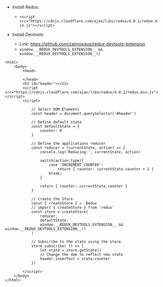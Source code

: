* Install Redux:
  * `<script src="https://cdnjs.cloudflare.com/ajax/libs/redux/4.0.1/redux.min.js"></script>`

* Install Devtools:
    * Link: https://github.com/zalmoxisus/redux-devtools-extension 
    * `window.__REDUX_DEVTOOLS_EXTENSION__ && window.__REDUX_DEVTOOLS_EXTENSION__()`


```
<html>
    <body>
        <head>
            
        </head>
        <h1 id="header"></h1>
        <script src="https://cdnjs.cloudflare.com/ajax/libs/redux/4.0.1/redux.min.js"></script>
        <script>
            
            // Select DOM Elements
            const header = document.querySelector('#header')

            // Define default state
            const defaultState = { 
                counter: 0 
            }

            // Define the applications reducer
            const reducer = (currentState, action) => {
                console.log('Reducing:', currentState, action)

                switch(action.type){
                    case 'INCREMENT_COUNTER':
                        return { counter: currentState.counter + 1 }
                    break;
                }

                return { counter: currentState.counter }
            }

            // Create the Store
            const { createStore } =  Redux
            // import { createStore } from 'redux'
            const store = createStore(
                reducer, 
                defaultState, 
                window.__REDUX_DEVTOOLS_EXTENSION__ && window.__REDUX_DEVTOOLS_EXTENSION__() 
            )

            // Subscribe to the state using the store
            store.subscribe( () => {
                let state = store.getState()
                // Change the dom to reflect new state
                header.innerText = state.counter
            })

        </script>
    </body>
</html>
```